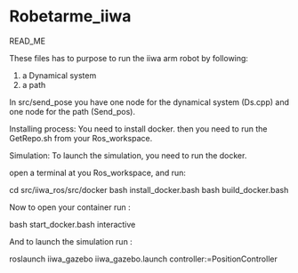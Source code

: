 # Robetarme_iiwa
READ_ME

These files has to purpose to run the iiwa arm robot by following:
1) a Dynamical system
2) a path 

In src/send_pose you have one node for the dynamical system (Ds.cpp) and one node for the path (Send_pos). 


Installing process:
You need to install docker. 
then you need to run the GetRepo.sh from your Ros_workspace.




Simulation:
To launch the simulation, you need to run the docker.

open a terminal at you Ros_workspace, and run:

cd src/iiwa_ros/src/docker
bash install_docker.bash
bash build_docker.bash


Now to open your container run :

bash start_docker.bash interactive

And to launch the simulation run :

roslaunch iiwa_gazebo iiwa_gazebo.launch controller:=PositionController
